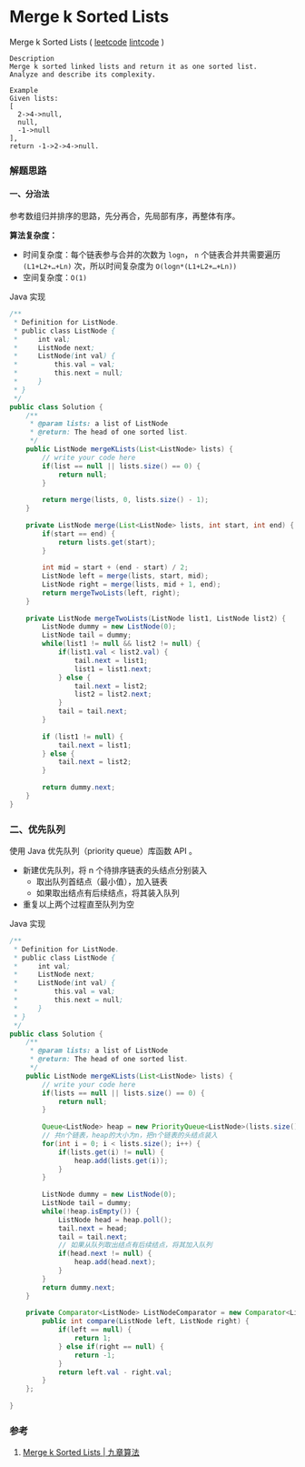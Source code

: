# Merge k Sorted Lists

Merge k Sorted Lists ( [leetcode]() [lintcode](http://www.lintcode.com/en/problem/merge-k-sorted-lists/) )

```
Description
Merge k sorted linked lists and return it as one sorted list.
Analyze and describe its complexity.

Example
Given lists:
[
  2->4->null,
  null,
  -1->null
],
return -1->2->4->null.
```



### 解题思路

#### 一、分治法

参考数组归并排序的思路，先分再合，先局部有序，再整体有序。

**算法复杂度：**

- 时间复杂度：每个链表参与合并的次数为 `logn`， `n` 个链表合并共需要遍历 `(L1+L2+…+Ln)` 次，所以时间复杂度为 `O(logn*(L1+L2+…+Ln))`
- 空间复杂度：`O(1)`

Java 实现

```java
/**
 * Definition for ListNode.
 * public class ListNode {
 *     int val;
 *     ListNode next;
 *     ListNode(int val) {
 *         this.val = val;
 *         this.next = null;
 *     }
 * }
 */  
public class Solution {
    /**
     * @param lists: a list of ListNode
     * @return: The head of one sorted list.
     */
    public ListNode mergeKLists(List<ListNode> lists) {  
        // write your code here
        if(list == null || lists.size() == 0) {
            return null;
        }
        
        return merge(lists, 0, lists.size() - 1);
    }
    
    private ListNode merge(List<ListNode> lists, int start, int end) {
        if(start == end) {
            return lists.get(start);
        }
        
        int mid = start + (end - start) / 2;
        ListNode left = merge(lists, start, mid);
        ListNode right = merge(lists, mid + 1, end);
        return mergeTwoLists(left, right);
    }
    
    private ListNode mergeTwoLists(ListNode list1, ListNode list2) {
        ListNode dummy = new ListNode(0);
        ListNode tail = dummy;
        while(list1 != null && list2 != null) {
            if(list1.val < list2.val) {
                tail.next = list1;
                list1 = list1.next;
            } else {
                tail.next = list2;
                list2 = list2.next;
            }
            tail = tail.next;
        }
        
        if (list1 != null) {
            tail.next = list1;
        } else {
            tail.next = list2;
        }
        
        return dummy.next;
    } 
}

```



### 二、优先队列

使用 Java 优先队列（priority queue）库函数 API 。

- 新建优先队列，将 n 个待排序链表的头结点分别装入
  - 取出队列首结点（最小值），加入链表
  - 如果取出结点有后续结点，将其装入队列
- 重复以上两个过程直至队列为空

Java 实现

```java
/**
 * Definition for ListNode.
 * public class ListNode {
 *     int val;
 *     ListNode next;
 *     ListNode(int val) {
 *         this.val = val;
 *         this.next = null;
 *     }
 * }
 */  
public class Solution {
    /**
     * @param lists: a list of ListNode
     * @return: The head of one sorted list.
     */
    public ListNode mergeKLists(List<ListNode> lists) {  
        // write your code here
        if(lists == null || lists.size() == 0) {
            return null;
        }
        
        Queue<ListNode> heap = new PriorityQueue<ListNode>(lists.size(), ListNodeComparator);
        // 共n个链表，heap的大小为n，把n个链表的头结点装入
        for(int i = 0; i < lists.size(); i++) {
            if(lists.get(i) != null) {
                heap.add(lists.get(i));
            }
        }
         
        ListNode dummy = new ListNode(0);
        ListNode tail = dummy;
        while(!heap.isEmpty()) {
            ListNode head = heap.poll();
            tail.next = head;
            tail = tail.next;
            // 如果从队列取出结点有后续结点，将其加入队列
            if(head.next != null) {     
                heap.add(head.next);
            }
        }
        return dummy.next;
    }
    
    private Comparator<ListNode> ListNodeComparator = new Comparator<ListNode>() {
        public int compare(ListNode left, ListNode right) {
            if(left == null) {
                return 1;
            } else if(right == null) {
                return -1;
            }
            return left.val - right.val;
        }
    };
    
}

```





### 参考

1. [Merge k Sorted Lists | 九章算法](http://www.jiuzhang.com/solutions/merge-k-sorted-lists/)
